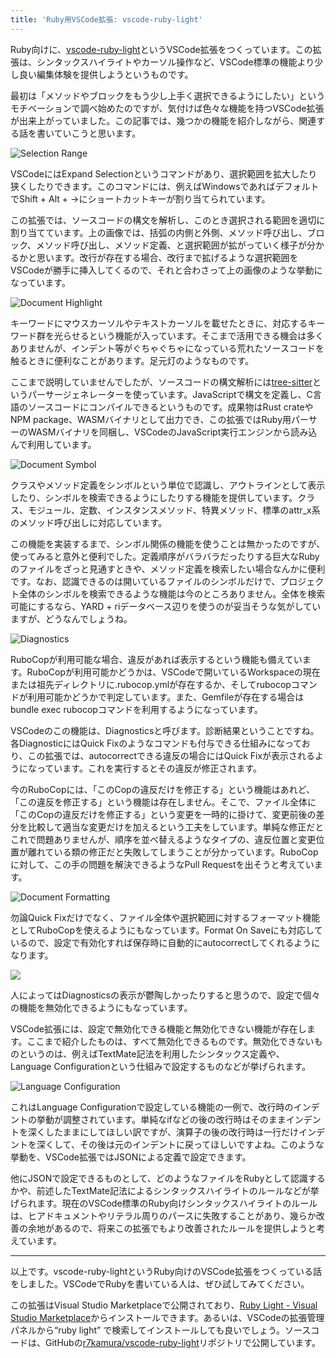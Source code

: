 ```yaml
---
title: 'Ruby用VSCode拡張: vscode-ruby-light'
---
```

Ruby向けに、[vscode-ruby-light](https://marketplace.visualstudio.com/items?itemName=r7kamura.vscode-ruby-light)というVSCode拡張をつくっています。この拡張は、シンタックスハイライトやカーソル操作など、VSCode標準の機能より少し良い編集体験を提供しようというものです。

最初は「メソッドやブロックをもう少し上手く選択できるようにしたい」というモチベーションで調べ始めたのですが、気付けば色々な機能を持つVSCode拡張が出来上がっていました。この記事では、幾つかの機能を紹介しながら、関連する話を書いていこうと思います。

![](https://lh3.googleusercontent.com/docs/ADP-6oE8G4vbkiT2Tdyyuk-ASL32zTZ9oe0FFobfXHEokoF2TKem4LpScY9Lo9fboHRn4eg5zyf88fAnjVZ-vNNKxKse0tjvmVoEVa3XCFSVwcLAEB8i4NtkCgmDHVac-sKTpZ7Y1T7wJmKSHxuzDLEtT_Z4v2jKkhV4cwrZxO06ivs8SiGSSrtM9eTQKx0JuuO0I_oH0tUqAvTgkpf0BxtgAeZ0oVD-_WjEa5J31VYRGaV8_tNND9NMgF55hjR57nYnseeaVaKA_J_Uj7zhyRYpimegAiT8C8GP7Gu9l3kPZpKxOljqG1g5RNrZBThB8qhr0PQTRfOKtqrb7CF_d0U1R_SrCpcSRR6YYEjZJRfc56PPDkwlJj2wt7avv9f6GnLl9u5BhiqKxBTGG9r6CNcd6c5gNoAUertdJEcbh2jUh_-pbcVHEyAUQTS8hsAvbjiQkkQxbxk1NPa6jWa8Baqi6SeqhMmjw9bt33gMGCSZCyWo-KFgE50Iv7bUHMsJQIFKwK_GpnZ0NDs2zn4-kMNVuXsokbKS-d6-iIFlAi5FPV_mRMTx3CQEpmABvrsiEqyHj2IcDH43OIWELOhMXBUazJGnjQoKNIvo7l-vkkcuy81ps2DPanx-fV7p6KhunrwtqQr66KmCayjyWjK60Rfo9iSd732kSEMWyiiHlsFL1jJR3hxni3TaKImPLw2wGIl0HvY-jq6oec2WOhQhE8DiEiXM-0SRpAfNtyBUOY1xpc1vOEtRjMDURh1xmZhssOFbyl-Eh7Vx5eR3spfoUxYHLUkrOz3DEOZgmstyUsP8BZp0oIT0_aJJg3W9VQ7-KjCkWU9u1AwBiJoOV5qamXca1iQIJTr6oSOWr2EjBdXholihgVxBFvyPNZuAdZiI8m6YuKDJRuDp0f6F_sGILx9kCQ8OYxc8QbYdfCmAn1Utp9HISQTmTp_7odpXQcN4YxPOj6Z3USvKZLiWlVF9s0AC0ZGKB7sqb9MWFsng2cjMSoKpvtwaBG4P_Jh1o_jwCHUUq6_6jEcU0gM0g3r6ckvnzt3NUQ69FGllj_Ifeoom9iQfctSdWwZSoeEcq2CJ5sOSord1dVrrJjKqQtU837HiMIwioTwXZiUx4ewhkI8BGq8PjT79MFRXgZ9rsBupO6SKX9Qb88xhhbzZzkd53hjENkMqYUNsgTN-UmMjgwT7PouXbhC4uOJwKo1Pmih46VE62l4mitI2Cbn-IiVzDhBsfDAyoCWZb5MTG4osKDeqrqOagYNszA "Selection Range")

VSCodeにはExpand Selectionというコマンドがあり、選択範囲を拡大したり狭くしたりできます。このコマンドには、例えばWindowsであればデフォルトでShift + Alt + →にショートカットキーが割り当てられています。

この拡張では、ソースコードの構文を解析し、このとき選択される範囲を適切に割り当てています。上の画像では、括弧の内側と外側、メソッド呼び出し、ブロック、メソッド呼び出し、メソッド定義、と選択範囲が拡がっていく様子が分かるかと思います。改行が存在する場合、改行まで拡げるような選択範囲をVSCodeが勝手に挿入してくるので、それと合わさって上の画像のような挙動になっています。

![](https://lh3.googleusercontent.com/docs/ADP-6oEPKJF1YnlKWFxHMibr6pJvpdL0CnQd7CN8VKZ1FNIFsl9zfvHDGIBavFBndmTCpeK4Bny35O_4nRoWWQGCkoMu41TZ8jwxC-wiWJ-r4R8XrmSE8Tp3zoI0j2CvRdR__ksj-4JMZYpDcMiJxJJ6HSvXEu2lFErMM8pCjEDA0sRnQoBL6y9U5ZVMm0DUZfd0QN7Kl95R35WQqIt9x18bLcr387xkp2apX70t3EW98af_BtEuGotPrnJ0LybrCiusz0x1RGTk8Po6vDm68t0X4L3F9hjGoYfLP_eN6G3jr-aaJP2wOex__esB4mMKSRG0EQLviWTRMJ41wVE1BIbKzj4vXcTINGDLsDzZeDMOTUNRwdDorXClMir0IPmVDhmgqe3XhCQLrmVE-HGA_lZKBdMmzTSpWub1-kudfzJxvo7aLhJO2TwpDznyZS6dLyerPa7auewaWsIOIz1txwP69njp7TOB_Z6KR5yc7BusWY3dQ9PTiTCVnEOvnnVxGQWJRLRUNOHAbeLm8ITLEn5zkQBfACtCa0hxMyScxTDdAUz-8ULjA7x1u1DPFZfqlAFG9tqG0c13KuORC5DH_6UfAn3mKwy7ddEuE8sabInDUCuNQAj7wN41PkgmCVIHhy8P0_nf62WCcHoD3IgdvvBh2WPcNr9EQytsXABIkJJ8dUn9Ec8MuznRlNWMhMrRofmk9625FfLk6qr-8lfHSblzJVrhThKBZiEZAn-X3TQ2K8-Wh9ZnES9bZESZZe9_fAGYbNM5BIT7xVVFOb1c4Ea-_SpXwUaXTyMhwS1-N68mxcYp2E1cJa2Q3TnvgjsWHlyOh_-4ELFfh85fIEY8qrK9KDpOQraT9zjiDI4MXmXVT5l_-eJfg1qakNyhbV2vumieLJPzrV7R0gXqQJd4MgTHUJeyQfnyZvrzZ3RkQzmBdaa9OIZKaWBgS2p9sYxjlLsKoL30zvpGk2KkqX16qA02N6jJi12wVAlDP2Sopf3aQupEhhBtfO3odopLxCidapKtcSCnUkO5IsVRsPv05q17gkWZ-2BtkE9oKHgpyVvnkyFDEU09_Gg-dbmhY7YHsKbamnTCUo5U7Vg7Rx4haEWLbZwb2h5DA8J8LEQ20AeETUjdFY2QKsCxHGJeVQP5QykrHG8yYnpyc81vRXB_zz_pV34BenCzSauG7aiD4BXRQBkbd0l7taXlxmQz5QOvJJaaMq3tVUCnMxDeNy3YWUvlKF5ZaR0JyJZAuL04crqLd-Ajq85uvA "Document Highlight")

キーワードにマウスカーソルやテキストカーソルを載せたときに、対応するキーワード群を光らせるという機能が入っています。そこまで活用できる機会は多くありませんが、インデント等がぐちゃぐちゃになっている荒れたソースコードを触るときに便利なことがあります。足元灯のようなものです。

ここまで説明していませんでしたが、ソースコードの構文解析には[tree-sitter](https://tree-sitter.github.io/tree-sitter/)というパーサージェネレーターを使っています。JavaScriptで構文を定義し、C言語のソースコードにコンパイルできるというものです。成果物はRust crateやNPM package、WASMバイナリとして出力でき、この拡張ではRuby用パーサーのWASMバイナリを同梱し、VSCodeのJavaScript実行エンジンから読み込んで利用しています。

![](https://lh3.googleusercontent.com/docs/ADP-6oEyPrSPkyiMACt8VF7-dSV2q0lPAt3RPEkBR8Xuq1mCEyQgtYLmGTmgLsCmn82WsCftI38bSGVtUJ33X-pEEn-IiwEy5mAiut6lp760jtebao74bs9PUHFTlBmqPa9m_OfCiAS13fB0TEasc3dhzD5ISTNQzcy-YQXGDJLUySIErhuLhmQRAMO6_Fl4j33wZfwKM7ybWeE5yB0H8ySDgqjiEtoyNSkih0PM7zZorEsNYccMEKss9ngBjWVZQYaBmxH02jmCE5Hxc9l4KfwHVFSBLEl-zmQOVwqdGCeZ6rZp0tcFSklBpIqH6miGS3oXlXdyd5jKKl59ssTVu1U2Z45KZ5QvuuPBmuk-L8G3ziUkcvFLD7fUoECmGeCUlMU8a3uItvX0a9p8ox87dkhI8LCF2phf_J3AM12VpUxTbx6sYtmJ4jcV7kOp_mAuaaBu0EglI0e3QJL6-E6eRCrXYPL5X_G8xzpp8SvxgfuXdfWFt1_2CyM-ZOUV-hID0p7-BDGGEGRG6WN9jvbGMWMk_hvQUQ0AcQ2fE5ERQkwT3fE_HcrKA5MSSg0Uq8OGLIewcE0gmj4NgECDaK-CDCCXrTF7nqA65kI9xc1rMsxEvBfTzSkknDFcxdL5Qt5J2jiqqFsmXSAK36_Ufsf-rz2rFa9GBMOOfAszdaLPe_hyc7y6oxXzOLsGF0qgBUl_C6oADXh0sm6LJY0RcCnH8Ogpe2lscv9_3vl1lTyLDvMPUnP0AJDb64LVXcUuyWeT0hLP5SGhbNCVO_80b2eWY0f8_eO3YEbH1qLeADm7tNz-Ifw4MQUcRESdqYz2CgukHXByGImP327gZeLz-RhBmrl-qHlbPbHeOMycWQSodMO7ae64Thj4rQ1C8mu0Nf-Amr5-myVnEd9Jw-5XFTJMsSpzdRFLVLhdN6XkhF_CT95o7cSD_01BvEJdZXMwn3Sxpow44TaT5D7OkDHevn080YWtljmvHD9pP7eF_MqPXnva1F0--U-CMh5mSe6iDbvRc0spnUZYjh_jsagL-qDl5hYBM_CqXwTyh1sUyn_ETsUOppK7EPm6GL-xOt0nz82ox1GPf7dTJftrLRpYwLd7m5MQpUg44EQdWRdaNpIlEsUDk2uk6F1fdfl6VmKKeo7dqOqlg2uGduwTSB6XOrKug9x_AY6K55FjIZ1j549nlI_EkC4rTqfgVl2FNlFUgeF6WOvD3fHSZelUaDogAAP8NWVfMOCGILI90ymiZ4gmTEw1WpTd1GXvVg "Document Symbol")

クラスやメソッド定義をシンボルという単位で認識し、アウトラインとして表示したり、シンボルを検索できるようにしたりする機能を提供しています。クラス、モジュール、定数、インスタンスメソッド、特異メソッド、標準のattr\_x系のメソッド呼び出しに対応しています。

この機能を実装するまで、シンボル関係の機能を使うことは無かったのですが、使ってみると意外と便利でした。定義順序がバラバラだったりする巨大なRubyのファイルをざっと見通すときや、メソッド定義を検索したい場合なんかに便利です。なお、認識できるのは開いているファイルのシンボルだけで、プロジェクト全体のシンボルを検索できるような機能は今のところありません。全体を検索可能にするなら、YARD + riデータベース辺りを使うのが妥当そうな気がしていますが、どうなんでしょうね。

![](https://lh3.googleusercontent.com/docs/ADP-6oFZyAWv8Dy2kzLC4p2gU7J-YzD6I0kuKrajBsxrO7H6s_zCoNdHQx_7RX82fyUBvKYrAP_1eKT5ZHaW-07xetUHW8gsPJ2J7uKZejrmqwzQ_Q-g0p5QwFgg2tHLu5hfgizRDWHPoNBg4UtygvqNt2fbLYEySwKLo8bBUaqAeIeE2663xvWC-K9poBPIj70JCHxFiqXR0kx0aO3iGBjhnw0xO2SyfdPGv49sWcC5G6hDbzRLBYxbTgPdMqXLzRpf9T1WoNhu4_M3q1jFOuI0rwoVGDVuYFH4hRfndWyiqSK5ubbjbnQXDiZuSWgQ8eL9F6Elv6YWIneNC-XRbCJE6c59GS5lNPg2myKcFAFhY-nkq6stpXlgeTCsmCMtgwJ2BfWyIi2IQyw_rXezqntR8XaetaMy7sjuZ05CmLiV3EvPzL1K92npHuslIUyC7vwC7NNQzLHYosObjRwLMSPwzqgjo76aU7LzTB1BAmXHbIB4Q6_CA-_cCmJNQB7R2at3OAdy5fSnrD6tWvW4O0NvMIR2oeRNMLW8fKBV26LY7IDtfeT8gky5oY90_vPzsRsN4W2Zc3Wb31NCyZMuCk8ZeK2yUgx0F9bQlzQQop0pJNckGgUPE4vdw2MdyI4F-bAkCaiqA35qPN5lo90AYSqlsxwBGQvHJbHF2ypEfmVgq9ND-OM8Ng4iiGkwks4BHyeLkeFDv_BSlAuB2o1XPoHRP6SG8Gpp2mORhNVAH_76nma5QSZwBFjI-vMAUrFFoZkSJ580gJGQUY4yJQpAG94x4X6XuuL96ICtX7xMg3SN5AaZ8PIo-AZKkophWx-tx9jFzRnP3GHJWN1UXx62YqtVVkCIwVrIxyLyABI-sXaQyXPh_l7NxKtiii4hzi0LxcknMOc47yt-kN5JfAllkfP04JN_70ODIORKOPZiS5RFcul3WxYUH2EWPr13rXzcVfb20g6z84Um6J_2ow0xsFWGggMlSlM_L0hLzePpc7_RkPXnLcJvC-EHJ6Kk5HxC4Rmq94BceRI0Tdyu1FJeXOfmcKOslEXdbMEsqyQiuEsdLtv5sAJq2zAWf3oYNwzHzd8PTnSTBHqvhMEKNol3vBw-D473SEIOGHfougaF6xGjEN_82A5EMGoKfei_w3eQxhVpbfO7dPPc8a3nlVYQhAMmX4OP-sfZc8zo3rSmVbYEVkZAZSWUXOtjPA0hf_FjBBfKdy-5JjpJOA_Y_ku7CySqA5YJ5JLF_97KgdBbH7PtH5qV-L7YIw "Diagnostics")

RuboCopが利用可能な場合、違反があれば表示するという機能も備えています。RuboCopが利用可能かどうかは、VSCodeで開いているWorkspaceの現在または祖先ディレクトリに.rubocop.ymlが存在するか、そしてrubocopコマンドが利用可能かどうかで判定しています。また、Gemfileが存在する場合はbundle exec rubocopコマンドを利用するようになっています。

VSCodeのこの機能は、Diagnosticsと呼びます。診断結果ということですね。各DiagnosticにはQuick Fixのようなコマンドも付与できる仕組みになっており、この拡張では、autocorrectできる違反の場合にはQuick Fixが表示されるようになっています。これを実行するとその違反が修正されます。

今のRuboCopには、「このCopの違反だけを修正する」という機能はあれど、「この違反を修正する」という機能は存在しません。そこで、ファイル全体に「このCopの違反だけを修正する」という変更を一時的に掛けて、変更前後の差分を比較して適当な変更だけを加えるという工夫をしています。単純な修正だとこれで問題ありませんが、順序を並べ替えるようなタイプの、違反位置と変更位置が離れている類の修正だと失敗してしまうことが分かっています。RuboCopに対して、この手の問題を解決できるようなPull Requestを出そうと考えています。

![](https://lh3.googleusercontent.com/docs/ADP-6oHD79B8h3_F_R4pLISJKX5l7TRpgyRp3sDfjPhFvXPHItnSwsMO7-OgfJgT99ADPENG-UsKTWoYuD_DhtbeusQfYL_F4qMORhOKNoRYAr6ENStBQ_qd9JQtlG2Ov4U8R1UfCyGSx4CjxzbLTQpkScp_odjer5rjFsGIdRyGAfhzdlzOcOmVQLWk8Ygke_xZD63C2gCA0PJVuAIwwWcEa-IH_trV7jtQFGW7d2p8BUf_cA7ygxcqyt3e3Mbgz3heFUMdlrfKQRYzKp54PFIQvtjDmUHl8-1cus-8iEJKV1Aut_pEZjxOnU7ndKFUhv0ydGtSHtV99blIKpUGDL4km5EZNgNP6xuIL_BlGh7AOvJi4N0tiEFJiHeq2mTxI_-NG_TSFUDZeH9WLy9klHhWPUIVMQQ1rdySNZ0aJMuDXLkoj2x4OZP9g_iILuyBEHUiajxDQN7gL9REi8Xf5GTxXZGTxM31nLlrvK7NUv6ot4xq5ZRgb_eTP_MjlyB7JZ3pyS0p83mORx2Xk3abXYzf4dwq798g9oDslS8WsN9yutzpYIeYUU8I1QyMxnxhThLZ-NkLUXpj2kiAQyg_lrgVcWsIEUX3z0rqNWvWBYmHZiNbUSAWguDr37pVQhzlK3UA0MQ1zRbuFduIknre-2zwGMsUQLUF2DJFVHprZ2EgioE7Za5H76Ix8lta_FaFwVyc8c3lfJobH0GfN-sVg4Ty9bLWZjYFpYQxCkJQojZOz2tKMcWp_rS69aeEHLDD3nvRr5B5LujyKOyRFGPlwNCqGW4kHawps5_fmo92Ntt5Wl036CCoi8KMBIUNIoiygBprcUhDGETHqXqYQkgBRTyNa1E8pRDJM2yPr9H1jjfO1e-P-AK7x3It4SQGE66X1ozVSnw3v16-uE1sEppLNnsgTc-wLte_Fs2tvJ_7Aq_UQOhHvJevbiApTJOCVGC83yBf6xzkCC30vWk-FsBs6ZXgxIA-ZoVJFUMmCy2UBIO2PQOoWKjJnWomKVIW_fJHpoQj8h-VvwK34GSNwoJmf22pZkaujTWUCZfg-b10F-HD0GuKc1n1Eg3p6hlMM8FX_z_HEET6tmOeMPHEba42Oi6lEARmNWdM7rCyZLdiIXdeRQ3ExZRQ9er1CKs1TK6Kz4hfG5q90f_MQsnm8aJd5LvohXUuZOJyEl2nG-SU0ZocEM7yR8gkRXCs0yacu8_kIt9ZQPjRWXTY7v1QfyyTmTkQKcauzKEj2vHVuDY18jIxext74flMog "Document Formatting")

勿論Quick Fixだけでなく、ファイル全体や選択範囲に対するフォーマット機能としてRuboCopを使えるようにもなっています。Format On Saveにも対応しているので、設定で有効化すれば保存時に自動的にautocorrectしてくれるようになります。

![](https://lh3.googleusercontent.com/docs/ADP-6oECJbc4Wm0_9uEFYw0y0rDsiinnz1c-RRI4QjzBKsMtjoLFoqZpu3eeyHEuft8aRb-V3PWpU8pAoik8XHtxEFDfRXiRpDRqktuiBQdDqDrIpr_P0QnnkSb9L5McN__2mc3P5N54Xt18DIs62mXt3ODDlFiD2hHNWdptirfpVhsbAK68f2r1IcfPwZfYxZxQsV2zUsZVOvRPN91D62IzEqTvEzUMfGfpkrzc2uKl0BgkvbU4fwLiQ_jU8KqrmBPf_JOs9UNLj1otzcHw3Y5pdWcEj1lbAslx1Ja-Wzh9Y97KTupgW0kV9QhBDR7nPuaKXGHZHHvTnRy3k4vvDvKSu4jm2iLsVI7cZLllfVqAyD2Iu7XM-dgJVhVZsvvBKGhQQBpoIuN8KKATEqOjQjyoRT3GONT4T_PxTNU6P1baEzFxPLjpAhjVpiGmAwHx8P9mlKa2rWiTlypMSVuQNJqz2vfMgR3FRJFdBQF4rlEzN_puJ8T0Wtj-yvJgioSnLnrrzy8bvvlZkt3J-EnJVVuryjeylCIs83SDBUiDebav9ptscvcexKm_I7hhVwb2bmABc7jZm7k2HiM5ELB2GP3krZEcB2p3HsQkBtq6wIuKb2-z4KMCym_qGWB7FeTHJqhCKnaUp2cnjPuIXl20MhzhwPm9sPlX_npkq5_Yg06L5kplncjCTNVdmX3NYtURVh5a7pdK7_WrWsCa4nXhqnbWRxfLSs3aBApgTaUjDjTqmfHhy_Njm_Fvjfw_6WFo7oRygJ6tuQbrvRDa4dJ7_oiUSrQuBy5oE9GRbz7mTHWJ51h829ZwR1wyws2Y87FgNmTO0QPgpi2sg83FhUZ3lv40XJngy_vIlvyyToXRPg_vWJmur6FQfC3BuA2zbi2RKKzl8vZWWEMSObns2d5ST2yB7BZDbOFbubJJeMMFwABWz1TUCji_FwRjZGRJBIxfjrq8NfK4U0WqL-mnMwuBYiE_6c_wn9AWKYZF5t3mKF6j32n4nxroGHPPsZxvmU30UKUhvnUFZOpq2Zu8OOJKwkSM14e7zbzeK2ZURyI-_K5YPVqdahpSQ4kQ6sgj7LDvGs66ztHHjpgCipufvupkGDXpAKWRU2qmItbtBfwlEsgRsYTCrL_bAw0es9HBM96pQQQ2uWe1slWhT83tD36IU5enVFPAf1J1gI8dzrsSZFfvFTOMScVBAL49XivcleVuUeN1UsYvrTNAx_1hSN9GTvh1uMapUv1LYYrFsSYJMGysrJwo5jBi-g)

人によってはDiagnosticsの表示が鬱陶しかったりすると思うので、設定で個々の機能を無効化できるようにもなっています。

VSCode拡張には、設定で無効化できる機能と無効化できない機能が存在します。ここまで紹介したものは、すべて無効化できるものです。無効化できないものというのは、例えばTextMate記法を利用したシンタックス定義や、Language Configurationという仕組みで設定するものなどが挙げられます。

![](https://lh3.googleusercontent.com/docs/ADP-6oFe8oEng-OHRDeGQG2BSipFW0PB5v2sbFYPriTM7JsnQq0UnRIf1X44GfnlCgF0a8VXZFDC9Fq3ONShSyi5MeEZGjDfK9errjottiSwOOr8Sxe1QUU6gdWQEkIYTXxDUPP7kult7aoIQOl6yar9w8DivPsjA4-yb_aeC3-LhnwzMLCmSCXRo_vqi1gEw-X77qOaup2okfGg3HqpAkBPCRew_PDRk_06Aq0y-aX0nMlKzJi0uDH22TJZ6lqQwaxZTpw33YKKWs1ErWj7dhfTRrc5MX0eNmBLjpnq7pkjopO5hr5quKZEM-rMxdAEGnpbTyFTvw1_iUDfdivCym-u6HiuG73T2XdnLiclySF0TsXiA6ODhy95zWLSxombmvG8KUOC7cVzsvg3bK9MbI46aaNCwkR4_i4GN2Gdcmgi__CELZlQx3H0sAY4B-4r5WeiXdpaTTG1BT5p-op870yPRTQ_2SPfKjASLsE4LPCUkMQO2ksImFVkGaOx2ipy3agEysqG5WVRkjNiZZQ7DQK8xrWTSb-cfatUphRYTtoyIfMDeJ46fUaOMj-WlcyGV1iV8dIIY_i4przXJrvav7--Dj2qqUGxwGXTO5ahWtTQ8WzDayOfgng1sayFfU4HCGmVm2SzFbRYXXFWiourTav62g0lryWChd_ga8vyH1rXAvBlX8pb_aOCr4hZrF8nEDpaPowpurZCkdcCCiE-13BxHz_VQHHaTGxFk-48iRlEW86OA0cWtxz2FtDtZsCilIKAhblsAkBqNRz2tJR3Xxbz86krS0HC0e_BN8h2qgqAtHRMRjmUuWVxI8EQkhSSpiun2xo3wgtB0NE-uL-O3JNHhMzOWDyPJ_SAOzF0jHm41Bs7lUE8Rhz7E2Cquc9Gwczm79WYY_GuGei7Sajj2HgJKKeQXmLypuJBEKcZu6K220gICIgVxuFJBS8HeXRKFCodnm7-LJyeC_hvjyllDPGjxk7HVWpcDydQK9ufi88AKzIKQ1VznuLFpBt-D5NutCvhfR7XFYiYY7oklk6_-XkdJmhAH2sTg1ZGMmbuQH8AHtAu_sxL_YUzRyAS4zbNbeo7o1jYvdxCNyTGMv9otdzpsnh-T69PbhqL91F2kDMVd5thUgbNJIV_Nzd46r0HD7umWT---VkkNBT60Epk69zrcw4euMJhoO2aPBp9yzCK5XW0U3liyIZy6wFejETQi0UPxZJvVT_IqeGI1qm0V9Pwg3KYSw7hO5jbbdgQne-XU5PXjYTHHw "Language Configuration")

これはLanguage Configurationで設定している機能の一例で、改行時のインデントの挙動が調整されています。単純なifなどの後の改行時はそのままインデントを深くしたままにしてほしい訳ですが、演算子の後の改行時は一行だけインデントを深くして、その後は元のインデントに戻ってほしいですよね。このような挙動を、VSCode拡張ではJSONによる定義で設定できます。

他にJSONで設定できるものとして、どのようなファイルをRubyとして認識するかや、前述したTextMate記法によるシンタックスハイライトのルールなどが挙げられます。現在のVSCode標準のRuby向けシンタックスハイライトのルールは、ヒアドキュメントやリテラル周りのパースに失敗することがあり、幾らか改善の余地があるので、将来この拡張でもより改善されたルールを提供しようと考えています。

* * *

以上です。vscode-ruby-lightというRuby向けのVSCode拡張をつくっている話をしました。VSCodeでRubyを書いている人は、ぜひ試してみてください。

この拡張はVisual Studio Marketplaceで公開されており、[Ruby Light - Visual Studio Marketplace](https://marketplace.visualstudio.com/items?itemName=r7kamura.vscode-ruby-light)からインストールできます。あるいは、VSCodeの拡張管理パネルから“ruby light” で検索してインストールしても良いでしょう。ソースコードは、GitHubの[r7kamura/vscode-ruby-light](https://github.com/r7kamura/vscode-ruby-light)リポジトリで公開しています。
